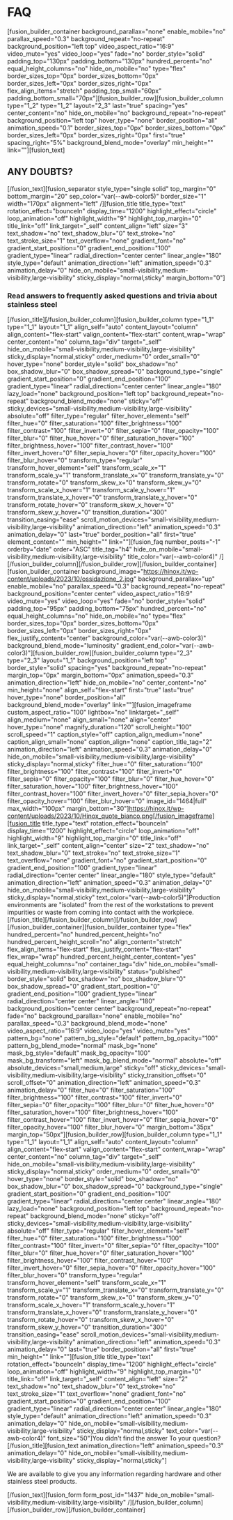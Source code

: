 # FAQ

[fusion_builder_container background_parallax="none" enable_mobile="no" parallax_speed="0.3" background_repeat="no-repeat" background_position="left top" video_aspect_ratio="16:9" video_mute="yes" video_loop="yes" fade="no" border_style="solid" padding_top="130px" padding_bottom="130px" hundred_percent="no" equal_height_columns="no" hide_on_mobile="no" type="flex" border_sizes_top="0px" border_sizes_bottom="0px" border_sizes_left="0px" border_sizes_right="0px" flex_align_items="stretch" padding_top_small="60px" padding_bottom_small="70px"][fusion_builder_row][fusion_builder_column type="1_2" type="1_2" layout="2_3" last="true" spacing="yes" center_content="no" hide_on_mobile="no" background_repeat="no-repeat" background_position="left top" hover_type="none" border_position="all" animation_speed="0.1" border_sizes_top="0px" border_sizes_bottom="0px" border_sizes_left="0px" border_sizes_right="0px" first="true" spacing_right="5%" background_blend_mode="overlay" min_height="" link=""][fusion_text]

## ANY DOUBTS?

[/fusion_text][fusion_separator style_type="single solid" top_margin="0" bottom_margin="20" sep_color="var(--awb-color5)" border_size="1" width="170px" alignment="left" /][fusion_title title_type="text" rotation_effect="bounceIn" display_time="1200" highlight_effect="circle" loop_animation="off" highlight_width="9" highlight_top_margin="0" title_link="off" link_target="_self" content_align="left" size="3" text_shadow="no" text_shadow_blur="0" text_stroke="no" text_stroke_size="1" text_overflow="none" gradient_font="no" gradient_start_position="0" gradient_end_position="100" gradient_type="linear" radial_direction="center center" linear_angle="180" style_type="default" animation_direction="left" animation_speed="0.3" animation_delay="0" hide_on_mobile="small-visibility,medium-visibility,large-visibility" sticky_display="normal,sticky" margin_bottom="0"]

### Read answers to frequently asked questions and trivia about stainless steel

[/fusion_title][/fusion_builder_column][fusion_builder_column type="1_1" type="1_1" layout="1_1" align_self="auto" content_layout="column" align_content="flex-start" valign_content="flex-start" content_wrap="wrap" center_content="no" column_tag="div" target="_self" hide_on_mobile="small-visibility,medium-visibility,large-visibility" sticky_display="normal,sticky" order_medium="0" order_small="0" hover_type="none" border_style="solid" box_shadow="no" box_shadow_blur="0" box_shadow_spread="0" background_type="single" gradient_start_position="0" gradient_end_position="100" gradient_type="linear" radial_direction="center center" linear_angle="180" lazy_load="none" background_position="left top" background_repeat="no-repeat" background_blend_mode="none" sticky="off" sticky_devices="small-visibility,medium-visibility,large-visibility" absolute="off" filter_type="regular" filter_hover_element="self" filter_hue="0" filter_saturation="100" filter_brightness="100" filter_contrast="100" filter_invert="0" filter_sepia="0" filter_opacity="100" filter_blur="0" filter_hue_hover="0" filter_saturation_hover="100" filter_brightness_hover="100" filter_contrast_hover="100" filter_invert_hover="0" filter_sepia_hover="0" filter_opacity_hover="100" filter_blur_hover="0" transform_type="regular" transform_hover_element="self" transform_scale_x="1" transform_scale_y="1" transform_translate_x="0" transform_translate_y="0" transform_rotate="0" transform_skew_x="0" transform_skew_y="0" transform_scale_x_hover="1" transform_scale_y_hover="1" transform_translate_x_hover="0" transform_translate_y_hover="0" transform_rotate_hover="0" transform_skew_x_hover="0" transform_skew_y_hover="0" transition_duration="300" transition_easing="ease" scroll_motion_devices="small-visibility,medium-visibility,large-visibility" animation_direction="left" animation_speed="0.3" animation_delay="0" last="true" border_position="all" first="true" element_content="" min_height="" link=""][fusion_faq number_posts="-1" orderby="date" order="ASC" title_tag="h4" hide_on_mobile="small-visibility,medium-visibility,large-visibility" title_color="var(--awb-color4)" /][/fusion_builder_column][/fusion_builder_row][/fusion_builder_container][fusion_builder_container background_image="https://hinox.it/wp-content/uploads/2023/10/ossidazione_2.jpg" background_parallax="up" enable_mobile="no" parallax_speed="0.3" background_repeat="no-repeat" background_position="center center" video_aspect_ratio="16:9" video_mute="yes" video_loop="yes" fade="no" border_style="solid" padding_top="95px" padding_bottom="75px" hundred_percent="no" equal_height_columns="no" hide_on_mobile="no" type="flex" border_sizes_top="0px" border_sizes_bottom="0px" border_sizes_left="0px" border_sizes_right="0px" flex_justify_content="center" background_color="var(--awb-color3)" background_blend_mode="luminosity" gradient_end_color="var(--awb-color3)"][fusion_builder_row][fusion_builder_column type="2_3" type="2_3" layout="1_1" background_position="left top" border_style="solid" spacing="yes" background_repeat="no-repeat" margin_top="0px" margin_bottom="0px" animation_speed="0.3" animation_direction="left" hide_on_mobile="no" center_content="no" min_height="none" align_self="flex-start" first="true" last="true" hover_type="none" border_position="all" background_blend_mode="overlay" link=""][fusion_imageframe custom_aspect_ratio="100" lightbox="no" linktarget="_self" align_medium="none" align_small="none" align="center" hover_type="none" magnify_duration="120" scroll_height="100" scroll_speed="1" caption_style="off" caption_align_medium="none" caption_align_small="none" caption_align="none" caption_title_tag="2" animation_direction="left" animation_speed="0.3" animation_delay="0" hide_on_mobile="small-visibility,medium-visibility,large-visibility" sticky_display="normal,sticky" filter_hue="0" filter_saturation="100" filter_brightness="100" filter_contrast="100" filter_invert="0" filter_sepia="0" filter_opacity="100" filter_blur="0" filter_hue_hover="0" filter_saturation_hover="100" filter_brightness_hover="100" filter_contrast_hover="100" filter_invert_hover="0" filter_sepia_hover="0" filter_opacity_hover="100" filter_blur_hover="0" image_id="1464|full" max_width="100px" margin_bottom="30"]https://hinox.it/wp-content/uploads/2023/10/Hinox_quote_bianco.png[/fusion_imageframe][fusion_title title_type="text" rotation_effect="bounceIn" display_time="1200" highlight_effect="circle" loop_animation="off" highlight_width="9" highlight_top_margin="0" title_link="off" link_target="_self" content_align="center" size="2" text_shadow="no" text_shadow_blur="0" text_stroke="no" text_stroke_size="1" text_overflow="none" gradient_font="no" gradient_start_position="0" gradient_end_position="100" gradient_type="linear" radial_direction="center center" linear_angle="180" style_type="default" animation_direction="left" animation_speed="0.3" animation_delay="0" hide_on_mobile="small-visibility,medium-visibility,large-visibility" sticky_display="normal,sticky" text_color="var(--awb-color5)"]Production environments are "isolated" from the rest of the workstations to prevent impurities or waste from coming into contact with the workpiece.[/fusion_title][/fusion_builder_column][/fusion_builder_row][/fusion_builder_container][fusion_builder_container type="flex" hundred_percent="no" hundred_percent_height="no" hundred_percent_height_scroll="no" align_content="stretch" flex_align_items="flex-start" flex_justify_content="flex-start" flex_wrap="wrap" hundred_percent_height_center_content="yes" equal_height_columns="no" container_tag="div" hide_on_mobile="small-visibility,medium-visibility,large-visibility" status="published" border_style="solid" box_shadow="no" box_shadow_blur="0" box_shadow_spread="0" gradient_start_position="0" gradient_end_position="100" gradient_type="linear" radial_direction="center center" linear_angle="180" background_position="center center" background_repeat="no-repeat" fade="no" background_parallax="none" enable_mobile="no" parallax_speed="0.3" background_blend_mode="none" video_aspect_ratio="16:9" video_loop="yes" video_mute="yes" pattern_bg="none" pattern_bg_style="default" pattern_bg_opacity="100" pattern_bg_blend_mode="normal" mask_bg="none" mask_bg_style="default" mask_bg_opacity="100" mask_bg_transform="left" mask_bg_blend_mode="normal" absolute="off" absolute_devices="small,medium,large" sticky="off" sticky_devices="small-visibility,medium-visibility,large-visibility" sticky_transition_offset="0" scroll_offset="0" animation_direction="left" animation_speed="0.3" animation_delay="0" filter_hue="0" filter_saturation="100" filter_brightness="100" filter_contrast="100" filter_invert="0" filter_sepia="0" filter_opacity="100" filter_blur="0" filter_hue_hover="0" filter_saturation_hover="100" filter_brightness_hover="100" filter_contrast_hover="100" filter_invert_hover="0" filter_sepia_hover="0" filter_opacity_hover="100" filter_blur_hover="0" margin_bottom="35px" margin_top="50px"][fusion_builder_row][fusion_builder_column type="1_1" type="1_1" layout="1_1" align_self="auto" content_layout="column" align_content="flex-start" valign_content="flex-start" content_wrap="wrap" center_content="no" column_tag="div" target="_self" hide_on_mobile="small-visibility,medium-visibility,large-visibility" sticky_display="normal,sticky" order_medium="0" order_small="0" hover_type="none" border_style="solid" box_shadow="no" box_shadow_blur="0" box_shadow_spread="0" background_type="single" gradient_start_position="0" gradient_end_position="100" gradient_type="linear" radial_direction="center center" linear_angle="180" lazy_load="none" background_position="left top" background_repeat="no-repeat" background_blend_mode="none" sticky="off" sticky_devices="small-visibility,medium-visibility,large-visibility" absolute="off" filter_type="regular" filter_hover_element="self" filter_hue="0" filter_saturation="100" filter_brightness="100" filter_contrast="100" filter_invert="0" filter_sepia="0" filter_opacity="100" filter_blur="0" filter_hue_hover="0" filter_saturation_hover="100" filter_brightness_hover="100" filter_contrast_hover="100" filter_invert_hover="0" filter_sepia_hover="0" filter_opacity_hover="100" filter_blur_hover="0" transform_type="regular" transform_hover_element="self" transform_scale_x="1" transform_scale_y="1" transform_translate_x="0" transform_translate_y="0" transform_rotate="0" transform_skew_x="0" transform_skew_y="0" transform_scale_x_hover="1" transform_scale_y_hover="1" transform_translate_x_hover="0" transform_translate_y_hover="0" transform_rotate_hover="0" transform_skew_x_hover="0" transform_skew_y_hover="0" transition_duration="300" transition_easing="ease" scroll_motion_devices="small-visibility,medium-visibility,large-visibility" animation_direction="left" animation_speed="0.3" animation_delay="0" last="true" border_position="all" first="true" min_height="" link=""][fusion_title title_type="text" rotation_effect="bounceIn" display_time="1200" highlight_effect="circle" loop_animation="off" highlight_width="9" highlight_top_margin="0" title_link="off" link_target="_self" content_align="left" size="2" text_shadow="no" text_shadow_blur="0" text_stroke="no" text_stroke_size="1" text_overflow="none" gradient_font="no" gradient_start_position="0" gradient_end_position="100" gradient_type="linear" radial_direction="center center" linear_angle="180" style_type="default" animation_direction="left" animation_speed="0.3" animation_delay="0" hide_on_mobile="small-visibility,medium-visibility,large-visibility" sticky_display="normal,sticky" text_color="var(--awb-color4)" font_size="50"]You didn't find the answer 
To your question?[/fusion_title][fusion_text animation_direction="left" animation_speed="0.3" animation_delay="0" hide_on_mobile="small-visibility,medium-visibility,large-visibility" sticky_display="normal,sticky"]

We are available to give you any information regarding hardware and other stainless steel products.

[/fusion_text][fusion_form form_post_id="1437" hide_on_mobile="small-visibility,medium-visibility,large-visibility" /][/fusion_builder_column][/fusion_builder_row][/fusion_builder_container]